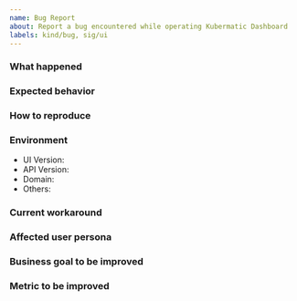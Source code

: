 ```yaml
---
name: Bug Report
about: Report a bug encountered while operating Kubermatic Dashboard
labels: kind/bug, sig/ui
---
```


### What happened

### Expected behavior

### How to reproduce

### Environment
- UI Version:
- API Version:
- Domain:
- Others:

### Current workaround

### Affected user persona

### Business goal to be improved

### Metric to be improved
